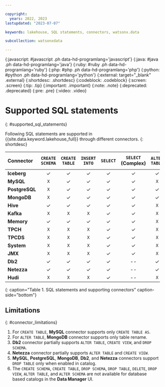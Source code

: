 ```yaml
---

copyright:
  years: 2022, 2023
lastupdated: "2023-07-07"

keywords: lakehouse, SQL statements, connectors, watsonx.data

subcollection: watsonxdata

---
```


{:javascript: #javascript .ph data-hd-programlang='javascript'}
{:java: #java .ph data-hd-programlang='java'}
{:ruby: #ruby .ph data-hd-programlang='ruby'}
{:php: #php .ph data-hd-programlang='php'}
{:python: #python .ph data-hd-programlang='python'}
{:external: target="_blank" .external}
{:shortdesc: .shortdesc}
{:codeblock: .codeblock}
{:screen: .screen}
{:tip: .tip}
{:important: .important}
{:note: .note}
{:deprecated: .deprecated}
{:pre: .pre}
{:video: .video}

# Supported SQL statements
{: #supported_sql_statements}

Following SQL statements are supported in {{site.data.keyword.lakehouse_full}} through different connectors.
{: shortdesc}

| Connector | `CREATE SCHEMA` | `CREATE TABLE` | `INSERT INTO` | `SELECT` | `SELECT` (Complex) | `ALTER TABLE` | `ALTER SCHEMA` | `DELETE` | `GRANT` | `REVOKE` | `SHOW GRANTS` | `SHOW ROLES` | `SHOW ROLE GRANTS` | `UPDATE` | `DROP TABLE` | `CREATE ROLE` | `CREATE VIEW` | `DROP SCHEMA` | `DROP VIEW` |
| :-------------- | :-------------: | :-------------:| :-------------:| :-------------:| :-------------: | :-------------: | :-------------: | :-------------: | :-------------: | :-------------:| :-------------:| :-------------: | :-------------: | :-------------: | :-------------: | :-------------: | :-------------: | :-------------: | :-------------: |
|**Iceberg**| ✓    | ✓   | ✓  | ✓  | ✓  | ✓  | `X`   | ✓  | `X`  | `X`  | ✓  | `X`  | `X`  | `X`  | ✓  | `X`  | `X`  | ✓  | `X`  |
|**MySQL**| `X`    | ✓  | ✓  | ✓  | ✓  | `X`  | `X`   | `X`  | `X`  | `X`  | `X`  | `X`  | `X`  | `X`  | ✓   | `X`  | `X`  | `X`  | `X`  |
|**PostgreSQL**| `X`    | ✓   | ✓  | ✓  | ✓  | ✓  | `X`   | `X`  | `X`  | `X`  | `X`  | `X`  | `X`  | `X`  | ✓  | `X`  | `X`  | `X`  | `X`  |
|**MongoDB**| `X`    | ✓   | ✓  | ✓  | ✓  | ✓  | `X`   | `X`  | `X`  | `X`  | ✓  | `X`  | `X`  | `X`  | ✓  | `X`  | `X`  | `X`  | `X`  |
|**Hive**| ✓    | ✓   | ✓  | ✓  | ✓  | `X`  | `X`   | ✓  | ✓  | ✓  | `X`    | ✓  | ✓  | `X`  | ✓  | ✓  | ✓  | ✓  | ✓  |
|**Kafka**| `X`    | `X`   | `X`  | ✓  | ✓  | `X`  | `X`   | `X`  | `X`  | `X`  | ✓  | `X`  | `X`  | `X`  | `X`  | `X`  | `X`  | `X`  | `X`  |
| **Memory**| ✓    | ✓   | ✓  | ✓  | ✓  | `X`  | `X`   | `X`  | `X`  | `X`  | ✓  | `X`  | `X`  | `X`  | ✓  | `X`  | ✓  | ✓  | ✓  |
|**TPCH**| `X`    | `X`   | `X`  | ✓  | ✓  | `X`  | `X`   | `X`  | `X`  | `X`  | ✓  | `X`  | `X`  | `X`  | `X`  | `X`  | `X`  | `X`  | `X`  |
|**TPCDS**| `X`    | `X`   | `X`  | ✓  | ✓  | `X`  | `X`   | `X`  | `X`  | `X`  | ✓  | `X`  | `X`  | `X`  | `X`  | `X`  | `X`  | `X`  | `X`  |
| **System**| `X`    | `X`   | `X`  | ✓  | ✓  | `X`  | `X`   | `X`  | `X`  | `X`  | ✓  | `X`  | `X`  | `X`  | `X`  | `X`  | `X`  | `X`  | `X`  |
| **JMX**| `X`    | `X`   | `X`  | ✓  | ✓  | `X`  | `X`   | `X`  | `X`  | `X`  | ✓  | `X`  | `X`  | `X`  | `X`  | `X`  | `X`  | `X`  | `X`  |
|**Db2**| ✓    | ✓   | ✓  | ✓  |  -- | ✓  | `X`   | `X`  | `X`  | `X`  | ✓  | `X`  | `X`  | `X`  | ✓  | `X`  | ✓  | ✓  | `X`  |
|**Netezza**| ✓    | ✓   | ✓  | ✓  |  -- | ✓  | `X`   | `X`  | `X`  | `X`  | ✓  | `X`  | `X`  | `X`  | ✓  | `X`  | ✓  | ✓  | X  |
|**Hudi**| `X`    | `X`   | `X`  | ✓  |  -- | `X`  | `X`   | `X`  | `X`  | `X`  | ✓  | `X`  | `X`  | `X`  | `X`  | `X`  | `X`  | `X`  | `X`  |
{: caption="Table 1. SQL statements and supporting connectors" caption-side="bottom"}

## Limitations
{: #connector_limitations}

1. For `CREATE TABLE`, **MySQL** connector supports only `CREATE TABLE AS`.
2. For `ALTER TABLE`, **MongoDB** connector supports only table rename.
3. **Db2** connector partially supports `ALTER TABLE`, `CREATE VIEW`, and `DROP SCHEMA`.
4. **Netezza** connector partially supports `ALTER TABLE` and `CREATE VIEW`.
5. **MySQL**, **PostgreSQL**, **MongoDB**, **Db2**, and **Netezza** connectors support `DROP TABLE` only when enabled in catalog.
6. The `CREATE SCHEMA`, `CREATE TABLE`, `DROP SCHEMA`, `DROP TABLE`, `DELETE`, `DROP VIEW`, `ALTER TABLE`, and `ALTER SCHEMA` are not available for database based catalogs in the **Data Manager** UI.
